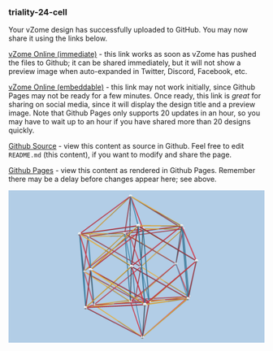 ### triality-24-cell

Your vZome design has successfully uploaded to GitHub.  You may now share it using the links below.

[vZome Online (immediate)][1] - this link works as soon as vZome has pushed the files to Github; it can be shared immediately, but it will not show a preview image when auto-expanded in Twitter, Discord, Facebook, etc.

[vZome Online (embeddable)][2] - this link may not work initially, since Github Pages may not be ready for a few minutes.  Once ready, this link is *great* for sharing on social media, since it will display the design title and a preview image.  Note that Github Pages only supports 20 updates in an hour, so you may have to wait up to an hour if you have shared more than 20 designs quickly.

[Github Source][3] - view this content as source in Github.  Feel free to edit `README.md` (this content), if you want to modify and share the page.

[Github Pages][4] - view this content as rendered in Github Pages.  Remember there may be a delay before changes appear here; see above.

![Image](triality-24-cell.png)

[1]: https://vzome.com/app/?url=https://raw.githubusercontent.com/vorth/vzome-sharing/main/2021/06/28/22-21-16/triality-24-cell.vZome
[2]: https://vzome.com/app/embed.py?url=https://vorth.github.io/vzome-sharing/2021/06/28/22-21-16/triality-24-cell.vZome
[3]: https://github.com/vorth/vzome-sharing/tree/main/2021/06/28/22-21-16/
[4]: https://vorth.github.io/vzome-sharing/2021/06/28/22-21-16/
